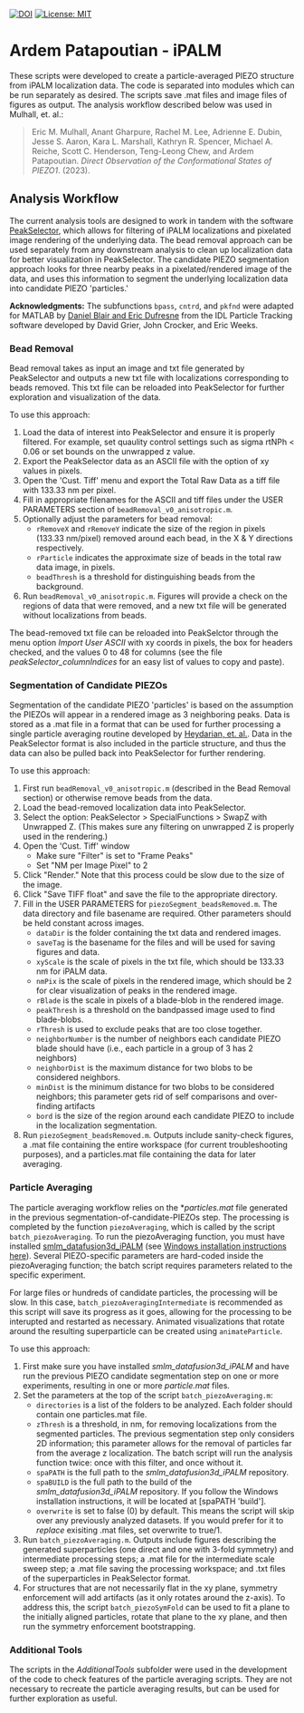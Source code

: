 [![DOI](https://zenodo.org/badge/DOI/10.5281/zenodo.8017632.svg)](https://doi.org/10.5281/zenodo.8017632) [![License: MIT](https://img.shields.io/badge/License-MIT-yellow.svg)](https://opensource.org/licenses/MIT)

# Ardem Patapoutian -  iPALM

These scripts were developed to create a particle-averaged PIEZO structure from iPALM localization data.  The code is separated into modules which can be run separately as desired. The scripts save .mat files and image files of figures as output.  The analysis workflow described below was used in Mulhall, et. al.:
>Eric M. Mulhall, Anant Gharpure, Rachel M. Lee, Adrienne E. Dubin, Jesse S. Aaron, Kara L. Marshall, Kathryn R. Spencer, Michael A. Reiche, Scott C. Henderson, Teng-Leong Chew, and Ardem Patapoutian. _Direct Observation of the Conformational States of PIEZO1_. (2023).

## Analysis Workflow
The current analysis tools are designed to work in tandem with the software [PeakSelector](https://github.com/gleb-shtengel/PeakSelector), which allows for filtering of iPALM localizations and pixelated image rendering of the underlying data. The bead removal approach can be used separately from any downstream analysis to clean up localization data for better visualization in PeakSelector. The candidate PIEZO segmentation approach looks for three nearby peaks in a pixelated/rendered image of the data, and uses this information to segment the underlying localization data into candidate PIEZO 'particles.'

**Acknowledgments:** The subfunctions `bpass`, `cntrd`, and `pkfnd` were adapted for MATLAB by [Daniel Blair and Eric Dufresne](https://site.physics.georgetown.edu/matlab/code.html) from the IDL Particle Tracking software developed by David Grier, John Crocker, and Eric Weeks.

### Bead Removal
Bead removal takes as input an image and txt file generated by PeakSelector and outputs a new txt file with localizations corresponding to beads removed. This txt file can be reloaded into PeakSelector for further exploration and visualization of the data.

To use this approach:
1. Load the data of interest into PeakSelector and ensure it is properly filtered. For example, set quaulity control settings such as sigma rtNPh < 0.06 or set bounds on the unwrapped z value.
2. Export the PeakSelector data as an ASCII file with the option of xy values in pixels.
3. Open the 'Cust. Tiff' menu and export the Total Raw Data as a tiff file with 133.33 nm per pixel.
4. Fill in appropriate filenames for the ASCII and tiff files under the USER PARAMETERS section of `beadRemoval_v0_anisotropic.m`.
5. Optionally adjust the parameters for bead removal:
    - `rRemoveX` and `rRemoveY` indicate the size of the region in pixels (133.33 nm/pixel) removed around each bead, in the X & Y directions respectively.
    - `rParticle` indicates the approximate size of beads in the total raw data image, in pixels.
    - `beadThresh` is a threshold for distinguishing beads from the background.
6. Run `beadRemoval_v0_anisotropic.m`. Figures will provide a check on the regions of data that were removed, and a new txt file will be generated without localizations from beads.

The bead-removed txt file can be reloaded into PeakSelctor through the menu option _Import User ASCII_ with xy coords in pixels, the box for headers checked, and the values 0 to 48 for columns (see the file _peakSelector_columnIndices_ for an easy list of values to copy and paste).

### Segmentation of Candidate PIEZOs
Segmentation of the candidate PIEZO 'particles' is based on the assumption the PIEZOs will appear in a rendered image as 3 neighboring peaks. Data is stored as a .mat file in a format that can be used for further processing a single particle averaging routine developed by [Heydarian, et. al.](https://github.com/imphys/smlm_datafusion3d). Data in the PeakSelector format is also included in the particle structure, and thus the data can also be pulled back into PeakSelector for further rendering.

To use this approach:
1. First run `beadRemoval_v0_anisotropic.m` (described in the Bead Removal section) or otherwise remove beads from the data.
2. Load the bead-removed localization data into PeakSelector.
3. Select the option: PeakSelector > SpecialFunctions > SwapZ with Unwrapped Z. (This makes sure any filtering on unwrapped Z is properly used in the rendering.)
4. Open the 'Cust. Tiff' window
    - Make sure "Filter" is set to "Frame Peaks"
    - Set "NM per Image Pixel" to 2
5. Click "Render." Note that this process could be slow due to the size of the image.
6. Click "Save TIFF float" and save the file to the appropriate directory.
7. Fill in the USER PARAMETERS for `piezoSegment_beadsRemoved.m`. The data directory and file basename are required. Other parameters should be held constant across images.
    - `dataDir` is the folder containing the txt data and rendered images.
    - `saveTag` is the basename for the files and will be used for saving figures and data.
    - `xyScale` is the scale of pixels in the txt file, which should be 133.33 nm for iPALM data.
    - `nmPix` is the scale of pixels in the rendered image, which should be 2 for clear visualization of peaks in the rendered image.
    - `rBlade` is the scale in pixels of a blade-blob in the rendered image.
    - `peakThresh` is a threshold on the bandpassed image used to find blade-blobs.
    - `rThresh` is used to exclude peaks that are too close together.
    - `neighborNumber` is the number of neighbors each candidate PIEZO blade should have (i.e., each particle in a group of 3 has 2 neighbors)
    - `neighborDist` is the maximum distance for two blobs to be considered neighbors.
    - `minDist` is the minimum distance for two blobs to be considered neighbors; this parameter gets rid of self comparisons and over-finding artifacts
    - `bord` is the size of the region around each candidate PIEZO to include in the localization segmentation.
8. Run `piezoSegment_beadsRemoved.m`. Outputs include sanity-check figures, a .mat file containing the entire workspace (for current troubleshooting purposes), and a particles.mat file containing the data for later averaging.

### Particle Averaging
The particle averaging workflow relies on the *_particles.mat_ file generated in the previous segmentation-of-candidate-PIEZOs step. The processing is completed by the function `piezoAveraging`, which is called by the script `batch_piezoAveraging`. To run the piezoAveraging function, you must have installed [smlm_datafusion3d_iPALM](https://github.com/aicjanelia/smlm_datafusion3d_iPALM) (see [Windows installation instructions here](https://github.com/aicjanelia/smlm_datafusion3d_iPALM/blob/develop/local_windows_install.md)).  Several PIEZO-specific parameters are hard-coded inside the piezoAveraging function; the batch script requires parameters related to the specific experiment.

For large files or hundreds of candidate particles, the processing will be slow.  In this case, `batch_piezoAveragingIntermediate` is recommended as this script will save its progress as it goes, allowing for the processing to be interupted and restarted as necessary. Animated visualizations that rotate around the resulting superparticle can be created using `animateParticle`.

To use this approach:
1. First make sure you have installed _smlm_datafusion3d_iPALM_ and have run the previous PIEZO candidate segmentation step on one or more experiments, resulting in one or more _particle.mat_ files.
2. Set the parameters at the top of the script `batch_piezoAveraging.m`:
    - `directories` is a list of the folders to be analyzed. Each folder should contain one particles.mat file.
    - `zThresh` is a threshold, in nm, for removing localizations from the segmented particles. The previous segmentation step only considers 2D information; this parameter allows for the removal of particles far from the average z localization. The batch script will run the analysis function twice: once with this filter, and once without it.
    - `spaPATH` is the full path to the _smlm_datafusion3d_iPALM_ repository.
    - `spaBUILD` is the full path to the build of the _smlm_datafusion3d_iPALM_ repository. If you follow the Windows installation instructions, it will be located at [spaPATH 'build\'].
    - `overwrite` is set to false (0) by default. This means the script will skip over any previously analyzed datasets.  If you would prefer for it to _replace_ exisiting .mat files, set overwrite to true/1.
3. Run `batch_piezoAveraging.m`. Outputs include figures describing the generated superparticles (one direct and one with 3-fold symmetry) and intermediate processing steps; a .mat file for the intermediate scale sweep step; a .mat file saving the processing workspace; and .txt files of the superparticles in PeakSelector format.
4. For structures that are not necessarily flat in the xy plane, symmetry enforcement will add artifacts (as it only rotates around the z-axis). To address this, the script `batch_piezoSymFold` can be used to fit a plane to the initially aligned particles, rotate that plane to the xy plane, and then run the symmetry enforcement bootstrapping.

### Additional Tools
The scripts in the _AdditionalTools_ subfolder were used in the development of the code to check features of the particle averaging scripts. They are not necessary to recreate the particle averaging results, but can be used for further exploration as useful.
